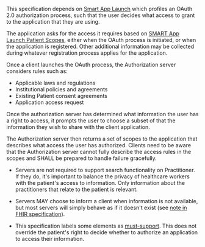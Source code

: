 This specification depends on [Smart App Launch](http://hl7.org/fhir/smart-app-launch) which profiles an OAuth 2.0 authorization process,
such that the user decides what access to grant to the application that they are using. 

The application asks for the access it requires based on [SMART App Launch Patient Scopes](http://hl7.org/fhir/smart-app-launch/scopes-and-launch-context.html#patient-specific-scopes), either when the OAuth process is initiated, 
or when the application is registered. Other additional information may be collected during whatever registration process applies 
for the application. 

Once a client launches the OAuth process, the Authorization server considers rules such as:

* Applicable laws and regulations
* Institutional policies and agreements 
* Existing Patient consent agreements
* Application access request 

Once the authorization server has determined what information the user has a right to 
access, it prompts the user to choose a subset of that 
the information they wish to share with the client application.

The Authorization server then returns a set of scopes to the application that describes what access
the user has authorized. Clients need to be aware that the Authorization server cannot fully describe 
the access rules in the scopes and SHALL be prepared to handle failure gracefully. 


- Servers are not required to support search functionality on Practitioner. If they do, it's important to balance the privacy of healthcare workers with the patient's access to information. Only information about the practitioners that relate to the patient is relevant.

- Servers MAY choose to inform a client when information is not available, but most servers will simply 
behave as if it doesn't exist (see [note in FHIR specification](http://hl7.org/fhir/security.html#AccessDenied)).

- This specification labels some elements as [must-support](conformance.html#must-support-and-obligations). This 
does not override the patient's right to decide whether to authorize an application to access their information.



